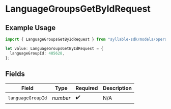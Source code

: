 # LanguageGroupsGetByIdRequest

## Example Usage

```typescript
import { LanguageGroupsGetByIdRequest } from "syllable-sdk/models/operations";

let value: LanguageGroupsGetByIdRequest = {
  languageGroupId: 485628,
};
```

## Fields

| Field              | Type               | Required           | Description        |
| ------------------ | ------------------ | ------------------ | ------------------ |
| `languageGroupId`  | *number*           | :heavy_check_mark: | N/A                |